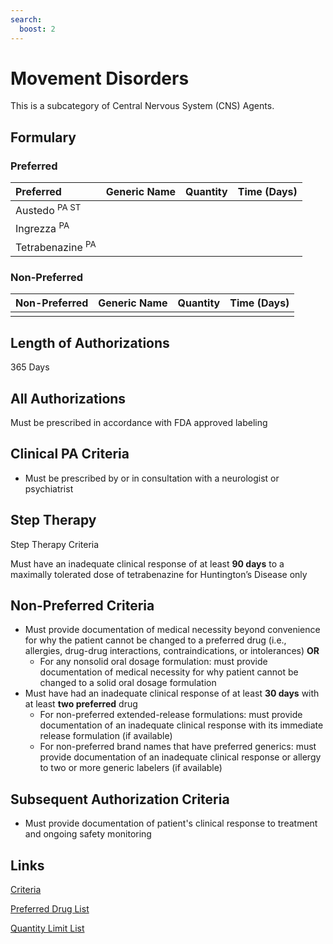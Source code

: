 ```yaml
---
search:
  boost: 2 
---
```


# Movement Disorders

This is a subcategory of Central Nervous System (CNS) Agents.

## Formulary

### Preferred

| Preferred        | Generic Name | Quantity | Time (Days) |
| :--------------- | :----------- | :------: | :---------: |
| Austedo <sup>PA ST</sup>       |              |          |             |
| Ingrezza <sup>PA</sup>      |              |          |             |
| Tetrabenazine <sup>PA</sup>  |              |          |             |

### Non-Preferred

| Non-Preferred | Generic Name | Quantity | Time (Days) |
| :------------ | :----------- | :------: | :---------: |
|               |              |          |             |

## Length of Authorizations

365 Days

## All Authorizations

Must be prescribed in accordance with FDA approved labeling

## Clinical PA Criteria

- Must be prescribed by or in consultation with a neurologist or psychiatrist

## Step Therapy

Step Therapy Criteria

Must have an inadequate clinical response of at least **90 days** to a maximally
tolerated dose of tetrabenazine for Huntington’s Disease only

## Non-Preferred Criteria

- Must provide documentation of medical necessity beyond convenience for why the patient cannot be changed to a preferred drug (i.e., allergies, drug-drug interactions, contraindications, or intolerances) **OR**
    - For any nonsolid oral dosage formulation: must provide documentation of medical necessity for why patient cannot be changed to a solid oral dosage formulation
- Must have had an inadequate clinical response of at least **30 days** with at least **two preferred** drug
    - For non-preferred extended-release formulations: must provide documentation of an inadequate clinical response with its immediate release formulation (if available)
    - For non-preferred brand names that have preferred generics: must provide documentation of an inadequate clinical response or allergy to two or more generic labelers (if available)

## Subsequent Authorization Criteria

- Must provide documentation of patient's clinical response to treatment and ongoing safety monitoring

## Links

[Criteria](https://pharmacy.medicaid.ohio.gov/sites/default/files/20230101_UPDL%20_Criteria_APPROVED.pdf#page=40)

[Preferred Drug List](https://pharmacy.medicaid.ohio.gov/sites/default/files/20230101_UPDL_APPROVED_12.13.22.pdf#page=17)

[Quantity Limit List](https://pharmacy.medicaid.ohio.gov/sites/default/files/20230101_Ohio_Medicaid_Quantity_Document_APPROVED.pdf)
